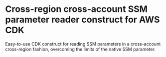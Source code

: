 # Cross-region cross-account SSM parameter reader construct for AWS CDK

Easy-to-use CDK construct for reading SSM parameters in a cross-account cross-region fashion, overcoming the limits of the native SSM parameter.
